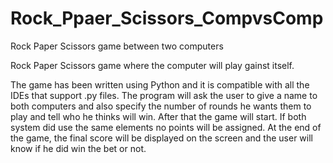 # Rock_Ppaer_Scissors_CompvsComp
Rock Paper Scissors game between two computers

Rock Paper Scissors game where the computer will play gainst itself.

The game has been written using Python and it is compatible with all the IDEs that support .py files. The program will ask the user to give a name to both computers and also specify the number of rounds he wants them to play and tell who he thinks will win. After that the game will start. If both system did use the same elements no points will be assigned. At the end of the game, the final score will be displayed on the screen and the user will know if he did win the bet or not. 
